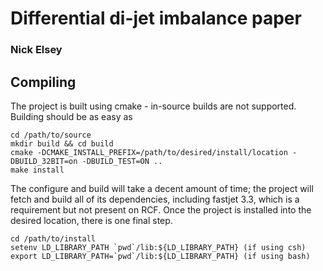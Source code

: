 # Differential di-jet imbalance paper 
### Nick Elsey

## Compiling

The project is built using cmake - in-source builds are not supported. Building should be as easy as 
```
cd /path/to/source
mkdir build && cd build
cmake -DCMAKE_INSTALL_PREFIX=/path/to/desired/install/location -DBUILD_32BIT=on -DBUILD_TEST=ON ..
make install
```
The configure and build will take a decent amount of time; the project will fetch and build all of its dependencies, including fastjet 3.3, which is a requirement but not present on RCF. Once the project is installed into the desired location, there is one final step.
```
cd /path/to/install
setenv LD_LIBRARY_PATH `pwd`/lib:${LD_LIBRARY_PATH} (if using csh)
export LD_LIBRARY_PATH=`pwd`/lib:${LD_LIBRARY_PATH} (if using bash)
```

